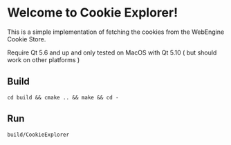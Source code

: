 # Welcome to Cookie Explorer!

This is a simple implementation of fetching the cookies from the WebEngine
Cookie Store.

Require Qt 5.6 and up and only tested on MacOS with Qt 5.10 ( but should work on other
platforms )

## Build

`cd build && cmake .. && make && cd -`

## Run

`build/CookieExplorer`
